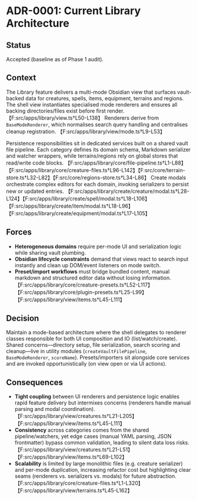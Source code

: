 # ADR-0001: Current Library Architecture

## Status
Accepted (baseline as of Phase 1 audit).

## Context
The Library feature delivers a multi-mode Obsidian view that surfaces vault-backed data for creatures, spells, items, equipment, terrains and regions. The shell view instantiates specialised mode renderers and ensures all backing directories/files exist before first render. 【F:src/apps/library/view.ts†L50-L138】 Renderers derive from `BaseModeRenderer`, which normalises search query handling and centralises cleanup registration. 【F:src/apps/library/view/mode.ts†L9-L53】

Persistence responsibilities sit in dedicated services built on a shared vault file pipeline. Each category defines its domain schema, Markdown serializer and watcher wrappers, while terrains/regions rely on global stores that read/write code blocks. 【F:src/apps/library/core/file-pipeline.ts†L1-L88】【F:src/apps/library/core/creature-files.ts†L96-L142】【F:src/core/terrain-store.ts†L32-L82】【F:src/core/regions-store.ts†L34-L86】 Create modals orchestrate complex editors for each domain, invoking serializers to persist new or updated entries. 【F:src/apps/library/create/creature/modal.ts†L28-L124】【F:src/apps/library/create/spell/modal.ts†L18-L106】【F:src/apps/library/create/item/modal.ts†L18-L96】【F:src/apps/library/create/equipment/modal.ts†L17-L105】

## Forces
- **Heterogeneous domains** require per-mode UI and serialization logic while sharing vault plumbing.
- **Obsidian lifecycle constraints** demand that views react to search input instantly and clean up DOM/event listeners on mode switch.
- **Preset/import workflows** must bridge bundled content, manual markdown and structured editor data without losing information. 【F:src/apps/library/core/creature-presets.ts†L52-L117】【F:src/apps/library/core/plugin-presets.ts†L25-L99】【F:src/apps/library/view/items.ts†L45-L111】

## Decision
Maintain a mode-based architecture where the shell delegates to renderer classes responsible for both UI composition and IO (list/watch/create). Shared concerns—directory setup, file serialization, search scoring and cleanup—live in utility modules (`createVaultFilePipeline`, `BaseModeRenderer`, `scoreName`). Presets/importers sit alongside core services and are invoked opportunistically (on view open or via UI actions).

## Consequences
- **Tight coupling** between UI renderers and persistence logic enables rapid feature delivery but intermixes concerns (renderers handle manual parsing and modal coordination). 【F:src/apps/library/view/creatures.ts†L21-L205】【F:src/apps/library/view/items.ts†L45-L111】
- **Consistency** across categories comes from the shared pipeline/watchers, yet edge cases (manual YAML parsing, JSON frontmatter) bypass common validation, leading to silent data loss risks. 【F:src/apps/library/view/creatures.ts†L21-L51】【F:src/apps/library/view/items.ts†L69-L102】
- **Scalability** is limited by large monolithic files (e.g. creature serializer) and per-mode duplication, increasing refactor cost but highlighting clear seams (renderers vs. serializers vs. modals) for future abstraction. 【F:src/apps/library/core/creature-files.ts†L1-L320】【F:src/apps/library/view/terrains.ts†L45-L162】

